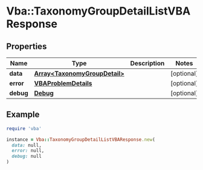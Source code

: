 # Vba::TaxonomyGroupDetailListVBAResponse

## Properties

| Name | Type | Description | Notes |
| ---- | ---- | ----------- | ----- |
| **data** | [**Array&lt;TaxonomyGroupDetail&gt;**](TaxonomyGroupDetail.md) |  | [optional] |
| **error** | [**VBAProblemDetails**](VBAProblemDetails.md) |  | [optional] |
| **debug** | [**Debug**](Debug.md) |  | [optional] |

## Example

```ruby
require 'vba'

instance = Vba::TaxonomyGroupDetailListVBAResponse.new(
  data: null,
  error: null,
  debug: null
)
```


